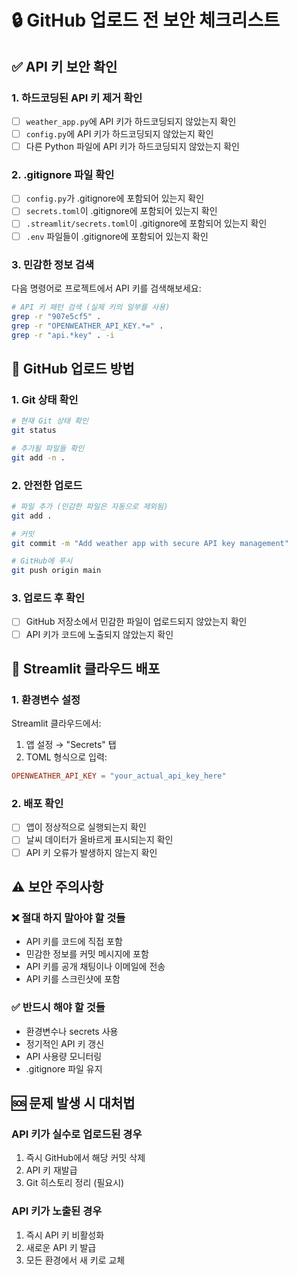 # 🔒 GitHub 업로드 전 보안 체크리스트

## ✅ API 키 보안 확인

### 1. 하드코딩된 API 키 제거 확인
- [ ] `weather_app.py`에 API 키가 하드코딩되지 않았는지 확인
- [ ] `config.py`에 API 키가 하드코딩되지 않았는지 확인
- [ ] 다른 Python 파일에 API 키가 하드코딩되지 않았는지 확인

### 2. .gitignore 파일 확인
- [ ] `config.py`가 .gitignore에 포함되어 있는지 확인
- [ ] `secrets.toml`이 .gitignore에 포함되어 있는지 확인
- [ ] `.streamlit/secrets.toml`이 .gitignore에 포함되어 있는지 확인
- [ ] `.env` 파일들이 .gitignore에 포함되어 있는지 확인

### 3. 민감한 정보 검색
다음 명령어로 프로젝트에서 API 키를 검색해보세요:
```bash
# API 키 패턴 검색 (실제 키의 일부를 사용)
grep -r "907e5cf5" .
grep -r "OPENWEATHER_API_KEY.*=" .
grep -r "api.*key" . -i
```

## 🚀 GitHub 업로드 방법

### 1. Git 상태 확인
```bash
# 현재 Git 상태 확인
git status

# 추가될 파일들 확인
git add -n .
```

### 2. 안전한 업로드
```bash
# 파일 추가 (민감한 파일은 자동으로 제외됨)
git add .

# 커밋
git commit -m "Add weather app with secure API key management"

# GitHub에 푸시
git push origin main
```

### 3. 업로드 후 확인
- [ ] GitHub 저장소에서 민감한 파일이 업로드되지 않았는지 확인
- [ ] API 키가 코드에 노출되지 않았는지 확인

## 🔧 Streamlit 클라우드 배포

### 1. 환경변수 설정
Streamlit 클라우드에서:
1. 앱 설정 → "Secrets" 탭
2. TOML 형식으로 입력:
```toml
OPENWEATHER_API_KEY = "your_actual_api_key_here"
```

### 2. 배포 확인
- [ ] 앱이 정상적으로 실행되는지 확인
- [ ] 날씨 데이터가 올바르게 표시되는지 확인
- [ ] API 키 오류가 발생하지 않는지 확인

## ⚠️ 보안 주의사항

### ❌ 절대 하지 말아야 할 것들
- API 키를 코드에 직접 포함
- 민감한 정보를 커밋 메시지에 포함
- API 키를 공개 채팅이나 이메일에 전송
- API 키를 스크린샷에 포함

### ✅ 반드시 해야 할 것들
- 환경변수나 secrets 사용
- 정기적인 API 키 갱신
- API 사용량 모니터링
- .gitignore 파일 유지

## 🆘 문제 발생 시 대처법

### API 키가 실수로 업로드된 경우
1. 즉시 GitHub에서 해당 커밋 삭제
2. API 키 재발급
3. Git 히스토리 정리 (필요시)

### API 키가 노출된 경우
1. 즉시 API 키 비활성화
2. 새로운 API 키 발급
3. 모든 환경에서 새 키로 교체
